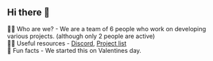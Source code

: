 ## Hi there 👋

🙋‍♀️ Who are we? - We are a team of 6 people who work on developing various projects. (although only 2 people are active)<br>
👩‍💻 Useful resources - [Discord](https://discord.gg/pxE5ZRzcry), [Project list](quantumstudios.pages.dev/#projects)<br>
🍿 Fun facts - We started this on Valentines day.
